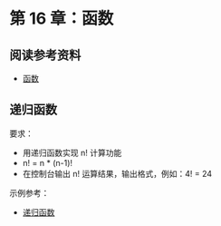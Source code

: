 # 第 16 章：函数

## 阅读参考资料

- [函数](https://developer.mozilla.org/zh-CN/docs/Web/JavaScript/Guide/Functions)

## 递归函数

要求：
- 用递归函数实现 n! 计算功能
- n! = n * (n-1)!
- 在控制台输出 n! 运算结果，输出格式，例如：4! = 24

示例参考：
- [递归函数](https://codepen.io/wangding/pen/gOmomzE?editors=0011)
